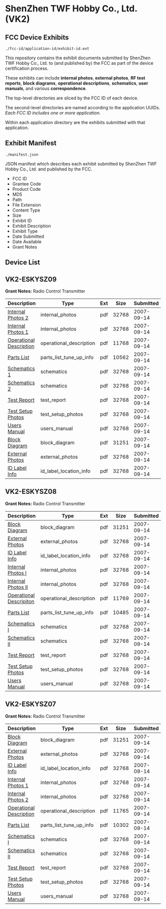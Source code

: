 # ShenZhen TWF Hobby Co., Ltd. (VK2)
## FCC Device Exhibits

```
./fcc-id/application-id/exhibit-id.ext
```

This repository contains the exhibit documents submitted by ShenZhen TWF Hobby Co., Ltd. to (and published by) the FCC as part of the device certification process.

These exhibits can include **internal photos**, **external photos**, **RF test reports**, **block diagrams**, **operational descriptions**, **schematics**, **user manuals**, and various **correspondence**.

The top-level directories are sliced by the FCC ID of each device.

The second-level directories are named according to the application UUIDs. *Each FCC ID includes one or more application.*

Within each application directory are the exhibits submitted with that application. 

## Exhibit Manifest

```
./manifest.json
```

JSON manifest which describes each exhibit submitted by ShenZhen TWF Hobby Co., Ltd. and published by the FCC.

- FCC ID
- Grantee Code
- Product Code
- MD5
- Path
- File Extension
- Content Type
- Size
- Exhibit ID
- Exhibit Description
- Exhibit Type
- Date Submitted
- Date Available
- Grant Notes

## Device List
## VK2-ESKYSZ09
**Grant Notes:** Radio Control Transmitter

| Description | Type | Ext | Size | Submitted | Available |
| ----------- | ---- | --- | ---- | --------- | --------- |
| [Internal Photos 2](VK2-ESKYSZ09/1ec5d7a9ba29c95f689fa25c05c38ede/842968.pdf) | internal_photos | pdf | 32768 | 2007-09-14 | 2007-09-14 |
| [Internal Photos 1](VK2-ESKYSZ09/1ec5d7a9ba29c95f689fa25c05c38ede/842967.pdf) | internal_photos | pdf | 32768 | 2007-09-14 | 2007-09-14 |
| [Operational Description](VK2-ESKYSZ09/1ec5d7a9ba29c95f689fa25c05c38ede/842961.pdf) | operational_description | pdf | 11768 | 2007-09-14 | 2007-09-14 |
| [Parts List](VK2-ESKYSZ09/1ec5d7a9ba29c95f689fa25c05c38ede/842965.pdf) | parts_list_tune_up_info | pdf | 10562 | 2007-09-14 | 2007-09-14 |
| [Schematics 1](VK2-ESKYSZ09/1ec5d7a9ba29c95f689fa25c05c38ede/842962.pdf) | schematics | pdf | 32768 | 2007-09-14 | 2007-09-14 |
| [Schematics 2](VK2-ESKYSZ09/1ec5d7a9ba29c95f689fa25c05c38ede/842963.pdf) | schematics | pdf | 32768 | 2007-09-14 | 2007-09-14 |
| [Test Report](VK2-ESKYSZ09/1ec5d7a9ba29c95f689fa25c05c38ede/842966.pdf) | test_report | pdf | 32768 | 2007-09-14 | 2007-09-14 |
| [Test Setup Photos](VK2-ESKYSZ09/1ec5d7a9ba29c95f689fa25c05c38ede/842970.pdf) | test_setup_photos | pdf | 32768 | 2007-09-14 | 2007-09-14 |
| [Users Manual](VK2-ESKYSZ09/1ec5d7a9ba29c95f689fa25c05c38ede/842971.pdf) | users_manual | pdf | 32768 | 2007-09-14 | 2007-09-14 |
| [Block Diagram](VK2-ESKYSZ09/1ec5d7a9ba29c95f689fa25c05c38ede/842960.pdf) | block_diagram | pdf | 31251 | 2007-09-14 | 2007-09-14 |
| [External Photos](VK2-ESKYSZ09/1ec5d7a9ba29c95f689fa25c05c38ede/842964.pdf) | external_photos | pdf | 32768 | 2007-09-14 | 2007-09-14 |
| [ID Label Info](VK2-ESKYSZ09/1ec5d7a9ba29c95f689fa25c05c38ede/842969.pdf) | id_label_location_info | pdf | 32768 | 2007-09-14 | 2007-09-14 |
## VK2-ESKYSZ08
**Grant Notes:** Radio Control Transmitter

| Description | Type | Ext | Size | Submitted | Available |
| ----------- | ---- | --- | ---- | --------- | --------- |
| [Block Diagram](VK2-ESKYSZ08/f6de20643c00e3f76befe8231a95aac1/842960.pdf) | block_diagram | pdf | 31251 | 2007-09-14 | 2007-09-14 |
| [External Photos](VK2-ESKYSZ08/f6de20643c00e3f76befe8231a95aac1/843108.pdf) | external_photos | pdf | 32768 | 2007-09-14 | 2007-09-14 |
| [ID Label Info](VK2-ESKYSZ08/f6de20643c00e3f76befe8231a95aac1/843113.pdf) | id_label_location_info | pdf | 32768 | 2007-09-14 | 2007-09-14 |
| [Internal Photos I](VK2-ESKYSZ08/f6de20643c00e3f76befe8231a95aac1/843111.pdf) | internal_photos | pdf | 32768 | 2007-09-14 | 2007-09-14 |
| [Internal Photos II](VK2-ESKYSZ08/f6de20643c00e3f76befe8231a95aac1/842968.pdf) | internal_photos | pdf | 32768 | 2007-09-14 | 2007-09-14 |
| [Operational Descripiton](VK2-ESKYSZ08/f6de20643c00e3f76befe8231a95aac1/843105.pdf) | operational_description | pdf | 11769 | 2007-09-14 | 2007-09-14 |
| [Parts List](VK2-ESKYSZ08/f6de20643c00e3f76befe8231a95aac1/843109.pdf) | parts_list_tune_up_info | pdf | 10485 | 2007-09-14 | 2007-09-14 |
| [Schematics I](VK2-ESKYSZ08/f6de20643c00e3f76befe8231a95aac1/842962.pdf) | schematics | pdf | 32768 | 2007-09-14 | 2007-09-14 |
| [Schematics II](VK2-ESKYSZ08/f6de20643c00e3f76befe8231a95aac1/842963.pdf) | schematics | pdf | 32768 | 2007-09-14 | 2007-09-14 |
| [Test Report](VK2-ESKYSZ08/f6de20643c00e3f76befe8231a95aac1/843110.pdf) | test_report | pdf | 32768 | 2007-09-14 | 2007-09-14 |
| [Test Setup Photos](VK2-ESKYSZ08/f6de20643c00e3f76befe8231a95aac1/843114.pdf) | test_setup_photos | pdf | 32768 | 2007-09-14 | 2007-09-14 |
| [Users Manual](VK2-ESKYSZ08/f6de20643c00e3f76befe8231a95aac1/842971.pdf) | users_manual | pdf | 32768 | 2007-09-14 | 2007-09-14 |
## VK2-ESKYSZ07
**Grant Notes:** Radio Control Transmitter

| Description | Type | Ext | Size | Submitted | Available |
| ----------- | ---- | --- | ---- | --------- | --------- |
| [Block Diagram](VK2-ESKYSZ07/a2136eb2d15cfec3fe2b0628729858bc/842960.pdf) | block_diagram | pdf | 31251 | 2007-09-14 | 2007-09-14 |
| [External Photos](VK2-ESKYSZ07/a2136eb2d15cfec3fe2b0628729858bc/843138.pdf) | external_photos | pdf | 32768 | 2007-09-14 | 2007-09-14 |
| [ID Label Info](VK2-ESKYSZ07/a2136eb2d15cfec3fe2b0628729858bc/843143.pdf) | id_label_location_info | pdf | 32768 | 2007-09-14 | 2007-09-14 |
| [Internal Photos 1](VK2-ESKYSZ07/a2136eb2d15cfec3fe2b0628729858bc/843141.pdf) | internal_photos | pdf | 32768 | 2007-09-14 | 2007-09-14 |
| [Internal Photos 2](VK2-ESKYSZ07/a2136eb2d15cfec3fe2b0628729858bc/842968.pdf) | internal_photos | pdf | 32768 | 2007-09-14 | 2007-09-14 |
| [Operational Description](VK2-ESKYSZ07/a2136eb2d15cfec3fe2b0628729858bc/843135.pdf) | operational_description | pdf | 11765 | 2007-09-14 | 2007-09-14 |
| [Parts List](VK2-ESKYSZ07/a2136eb2d15cfec3fe2b0628729858bc/843139.pdf) | parts_list_tune_up_info | pdf | 10302 | 2007-09-14 | 2007-09-14 |
| [Schematics I](VK2-ESKYSZ07/a2136eb2d15cfec3fe2b0628729858bc/842962.pdf) | schematics | pdf | 32768 | 2007-09-14 | 2007-09-14 |
| [Schematics II](VK2-ESKYSZ07/a2136eb2d15cfec3fe2b0628729858bc/842963.pdf) | schematics | pdf | 32768 | 2007-09-14 | 2007-09-14 |
| [Test Report](VK2-ESKYSZ07/a2136eb2d15cfec3fe2b0628729858bc/843140.pdf) | test_report | pdf | 32768 | 2007-09-14 | 2007-09-14 |
| [Test Setup Photos](VK2-ESKYSZ07/a2136eb2d15cfec3fe2b0628729858bc/843144.pdf) | test_setup_photos | pdf | 32768 | 2007-09-14 | 2007-09-14 |
| [Users Manual](VK2-ESKYSZ07/a2136eb2d15cfec3fe2b0628729858bc/842971.pdf) | users_manual | pdf | 32768 | 2007-09-14 | 2007-09-14 |
